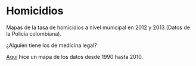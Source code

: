 # Homicidios

Mapas de la tasa de homicidios a nivel municipal en 2012 y 2013 (Datos de la Policía colombiana).

¿Alguien tiene los de medicina legal?

[Aquí](http://finiterank.github.io/homicidios/) hice un mapa de los datos desde 1990 hasta 2010. 
